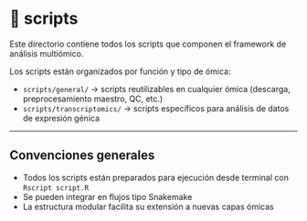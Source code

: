 # 📂 scripts

Este directorio contiene todos los scripts que componen el framework de análisis multiómico.

Los scripts están organizados por función y tipo de ómica:

- `scripts/general/` → scripts reutilizables en cualquier ómica (descarga, preprocesamiento maestro, QC, etc.)
- `scripts/transcriptomics/` → scripts específicos para análisis de datos de expresión génica

---

## Convenciones generales

- Todos los scripts están preparados para ejecución desde terminal con `Rscript script.R`
- Se pueden integrar en flujos tipo Snakemake
- La estructura modular facilita su extensión a nuevas capas ómicas
